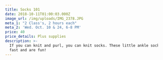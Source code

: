 ```yaml
---
title: Socks 101
date: 2018-10-11T01:00:03.000Z
image_url: /img/uploads/IMG_2378.JPG
meta_1: "2 Class's, 2 hours each"
meta_2: 'Wed. Oct. 10 & 24, 6-8 PM'
price: 40
price_details: Plus supplies
description: >-
  If you can knit and purl, you can knit socks. These little ankle socks knit up
  fast and are fun!
---
```

